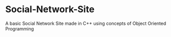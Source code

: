# Social-Network-Site
A basic Social Network Site made in C++ using concepts of Object Oriented Programming
